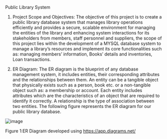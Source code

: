 Public Library System

1) Project Scope and Objectives:
 The objective of this project is to create a public library database system that manages library operations efficiently and provides a secure, scalable environment for managing the entities of the library and enhancing system interactions for its stakeholders from members, staff personnel and suppliers, the scope of this project lies within the development of a MYSQL database system to manage a library’s resources and implement its core functionalities such as: managing members’ information, Books’ details and inventories,  Loan transactions.

2)	ER Diagram:
 The ER diagram is the blueprint of any database management system, it includes entities, their corresponding attributes and the relationships between them. An entity can be a tangible object that physically exists such as a person, book etc. or a non-tangible object such as: a membership or account. Each entity includes attributes which are the characteristics of an object that are required to identify it correctly. A relationship is the type of association between two entities. The following figure represents the ER diagram for our public library database. 




![image](https://github.com/user-attachments/assets/9828f77f-7644-45ef-ae32-e6caec8bfb0a)




                                          


 
Figure 1:ER Diagram developed using https://app.diagrams.net/
